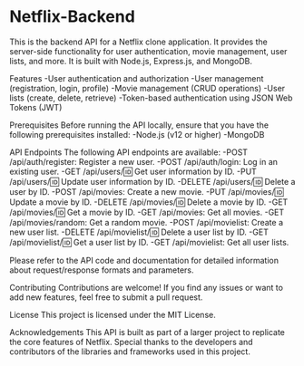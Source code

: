 # Netflix-Backend


This is the backend API for a Netflix clone application. It provides the server-side functionality for user authentication, movie management, user lists, and more. It is built with Node.js, Express.js, and MongoDB.

Features
-User authentication and authorization
-User management (registration, login, profile)
-Movie management (CRUD operations)
-User lists (create, delete, retrieve)
-Token-based authentication using JSON Web Tokens (JWT)

Prerequisites
Before running the API locally, ensure that you have the following prerequisites installed:
-Node.js (v12 or higher)
-MongoDB

API Endpoints
The following API endpoints are available:
-POST /api/auth/register: Register a new user.
-POST /api/auth/login: Log in an existing user.
-GET /api/users/:id: Get user information by ID.
-PUT /api/users/:id: Update user information by ID.
-DELETE /api/users/:id: Delete a user by ID.
-POST /api/movies: Create a new movie.
-PUT /api/movies/:id: Update a movie by ID.
-DELETE /api/movies/:id: Delete a movie by ID.
-GET /api/movies/:id: Get a movie by ID.
-GET /api/movies: Get all movies.
-GET /api/movies/random: Get a random movie.
-POST /api/movielist: Create a new user list.
-DELETE /api/movielist/:id: Delete a user list by ID.
-GET /api/movielist/:id: Get a user list by ID.
-GET /api/movielist: Get all user lists.

Please refer to the API code and documentation for detailed information about request/response formats and parameters.


Contributing
Contributions are welcome! If you find any issues or want to add new features, feel free to submit a pull request.

License
This project is licensed under the MIT License.

Acknowledgements
This API is built as part of a larger project to replicate the core features of Netflix. Special thanks to the developers and contributors of the libraries and frameworks used in this project.
